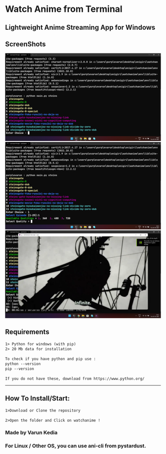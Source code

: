 # Watch Anime from Terminal

## Lightweight Anime Streaming App for Windows

## ScreenShots

<!--<img src="imgs/s1.png">-->
<img src="imgs/s2.png">
<img src="imgs/s3.png">
<img src="imgs/s4.png">

## Requirements

    1> Python for windows (with pip)
    2> 20 Mb data for installation

    To check if you have python and pip use :
    python --version
    pip --version

    If you do not have these, download from https://www.python.org/

<hr/>

## How To Install/Start:

    1>Download or Clone the repository

    2>Open the folder and Click on watchanime !

### Made by Varun Kedia

### For Linux / Other OS, you can use ani-cli from pystardust.
